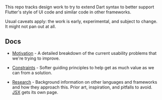 This repo tracks design work to try to extend Dart syntax to better support
Flutter's style of UI code and similar code in other frameworks.

Usual caveats apply: the work is early, experimental, and subject to change. It
might not pan out at all.

## Docs

*   [Motivation][] - A detailed breakdown of the current usability problems that
    we're trying to improve.

*   [Constraints][] - Softer guiding principles to help get as much value as we
    can from a solution.

*   [Research][] - Background information on other languages and frameworks and
    how they approach this. Prior art, inspiration, and pitfalls to avoid.
    [JSX][] gets its own page.

[motivation]: https://github.com/munificent/ui-as-code/blob/master/Motivation.md
[constraints]: https://github.com/munificent/ui-as-code/blob/master/Constraints.md
[research]: https://github.com/munificent/ui-as-code/blob/master/Research.md
[jsx]: https://github.com/munificent/ui-as-code/blob/master/JSX.md
